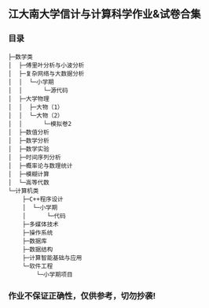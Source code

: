 ## 江大南大学信计与计算科学作业&试卷合集
### 目录
```
├─数学类
│  ├─傅里叶分析与小波分析
│  ├─复杂网络与大数据分析
│  │  └─小学期
│  │      └─源代码
│  ├─大学物理
│  │  ├─大物（1）
│  │  └─大物（2）
│  │      └─模拟卷2
│  ├─数值分析
│  ├─数学分析
│  ├─数学实验
│  ├─时间序列分析
│  ├─概率论与数理统计
│  ├─模糊计算
│  └─高等代数
└─计算机类
    ├─C++程序设计
    │  └─小学期
    │      └─代码
    ├─多媒体技术
    ├─操作系统
    ├─数据库
    ├─数据结构
    ├─计算智能基础与应用
    └─软件工程
        └─小学期项目
```
### 作业不保证正确性，仅供参考，切勿抄袭!
